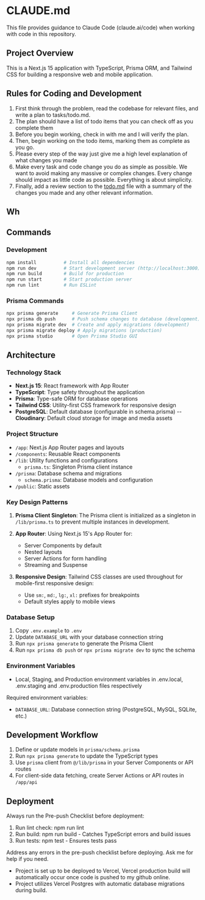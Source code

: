 # CLAUDE.md

This file provides guidance to Claude Code (claude.ai/code) when working with code in this repository.

## Project Overview

This is a Next.js 15 application with TypeScript, Prisma ORM, and Tailwind CSS for building a responsive web and mobile application.

## Rules for Coding and Development

1. First think through the problem, read the codebase for relevant files, and write a plan to tasks/todo.md.
2. The plan should have a list of todo items that you can check off as you complete them
3. Before you begin working, check in with me and I will verify the plan.
4. Then, begin working on the todo items, marking them as complete as you go.
5. Please every step of the way just give me a high level explanation of what changes you made
6. Make every task and code change you do as simple as possible. We want to avoid making any massive or complex changes. Every change should impact as little code as possible. Everything is about simplicity.
7. Finally, add a review section to the [todo.md](http://todo.md/) file with a summary of the changes you made and any other relevant information.

## Wh

## Commands

### Development
```bash
npm install          # Install all dependencies
npm run dev          # Start development server (http://localhost:3000)
npm run build        # Build for production
npm run start        # Start production server
npm run lint         # Run ESLint
```

### Prisma Commands
```bash
npx prisma generate     # Generate Prisma Client
npx prisma db push      # Push schema changes to database (development)
npx prisma migrate dev  # Create and apply migrations (development)
npx prisma migrate deploy # Apply migrations (production)
npx prisma studio       # Open Prisma Studio GUI
```

## Architecture

### Technology Stack
- **Next.js 15**: React framework with App Router
- **TypeScript**: Type safety throughout the application
- **Prisma**: Type-safe ORM for database operations
- **Tailwind CSS**: Utility-first CSS framework for responsive design
- **PostgreSQL**: Default database (configurable in schema.prisma)
-- **Cloudinary**: Default cloud storage for image and media assets

### Project Structure
- `/app`: Next.js App Router pages and layouts
- `/components`: Reusable React components
- `/lib`: Utility functions and configurations
  - `prisma.ts`: Singleton Prisma client instance
- `/prisma`: Database schema and migrations
  - `schema.prisma`: Database models and configuration
- `/public`: Static assets


### Key Design Patterns

1. **Prisma Client Singleton**: The Prisma client is initialized as a singleton in `/lib/prisma.ts` to prevent multiple instances in development.

2. **App Router**: Using Next.js 15's App Router for:
   - Server Components by default
   - Nested layouts
   - Server Actions for form handling
   - Streaming and Suspense

3. **Responsive Design**: Tailwind CSS classes are used throughout for mobile-first responsive design:
   - Use `sm:`, `md:`, `lg:`, `xl:` prefixes for breakpoints
   - Default styles apply to mobile views

### Database Setup

1. Copy `.env.example` to `.env`
2. Update `DATABASE_URL` with your database connection string
3. Run `npx prisma generate` to generate the Prisma Client
4. Run `npx prisma db push` or `npx prisma migrate dev` to sync the schema

### Environment Variables

- Local, Staging, and Production environment variables in .env.local, .env.staging and .env.production files respectively

Required environment variables:
- `DATABASE_URL`: Database connection string (PostgreSQL, MySQL, SQLite, etc.)

## Development Workflow

1. Define or update models in `prisma/schema.prisma`
2. Run `npx prisma generate` to update the TypeScript types
3. Use `prisma` client from `@/lib/prisma` in your Server Components or API routes
4. For client-side data fetching, create Server Actions or API routes in `/app/api`


## Deployment

Always run the Pre-push Checklist before deployment:

1. Run lint check: npm run lint 
2. Run build: npm run build - Catches TypeScript errors and build issues
3. Run tests: npm test - Ensures tests pass

Address any errors in the pre-push checklist before deploying.  Ask me for help if you need.

-  Project is set up to be deployed to Vercel, Vercel production build will automatically occur once code is pushed to my github online.
-  Project utilizes Vercel Postgres with automatic database migrations during build.
